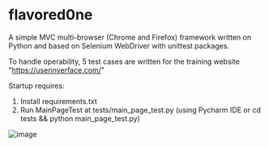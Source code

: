 # flavored0ne

A simple MVC multi-browser (Chrome and Firefox) framework written on Python and based on Selenium WebDriver with unittest packages.

To handle operability, 5 test cases are written for the training website "<https://userinyerface.com/>"

Startup requires:

1) Install requirements.txt
2) Run MainPageTest at tests/main_page_test.py (using Pycharm IDE or cd tests && python main_page_test.py)

![image](https://github.com/Flavoredone/Selenium_MVC_miniframework/assets/68301720/1891a389-5a05-44c9-897e-c24ec5c3b8f3)
